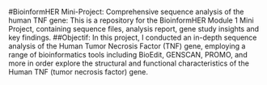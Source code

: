 #BioinformHER Mini-Project: Comprehensive sequence analysis of the human TNF gene:
This is a repository for the BioinformHER Module 1 Mini Project, containing sequence files, analysis report, gene study insights and key findings.
##Objectif:
In this project, I conducted an in-depth sequence analysis of the Human Tumor Necrosis Factor (TNF) gene, employing a range of bioinformatics tools including BioEdit, GENSCAN, PROMO, and more in order explore the structural and functional characteristics of the Human TNF (tumor necrosis factor) gene.
